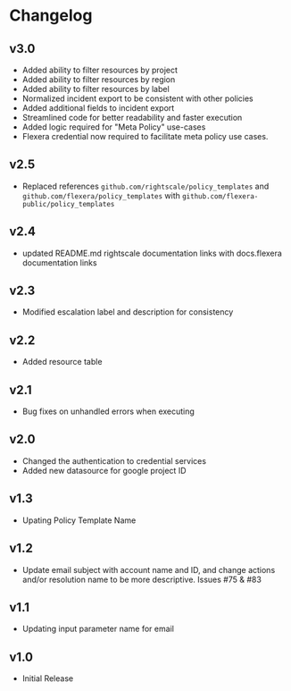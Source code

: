 # Changelog

## v3.0

- Added ability to filter resources by project
- Added ability to filter resources by region
- Added ability to filter resources by label
- Normalized incident export to be consistent with other policies
- Added additional fields to incident export
- Streamlined code for better readability and faster execution
- Added logic required for "Meta Policy" use-cases
- Flexera credential now required to facilitate meta policy use cases.

## v2.5

- Replaced references `github.com/rightscale/policy_templates` and `github.com/flexera/policy_templates` with `github.com/flexera-public/policy_templates`

## v2.4

- updated README.md rightscale documentation links with docs.flexera documentation links

## v2.3

- Modified escalation label and description for consistency

## v2.2

- Added resource table

## v2.1

- Bug fixes on unhandled errors when executing

## v2.0

- Changed the authentication to credential services
- Added new datasource for google project ID

## v1.3

- Upating Policy Template Name

## v1.2

- Update email subject with account name and ID, and change actions and/or resolution name to be more descriptive. Issues #75 & #83

## v1.1

- Updating input parameter name for email

## v1.0

- Initial Release
